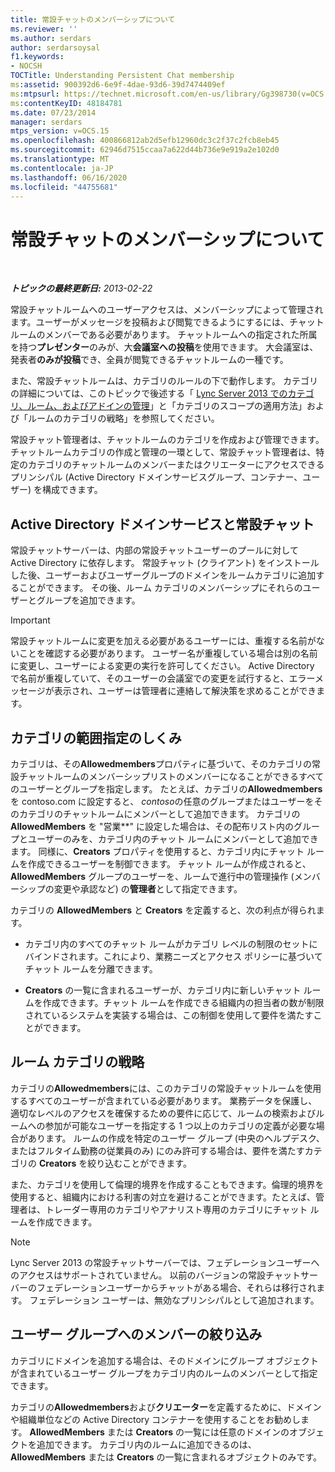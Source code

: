 ```yaml
---
title: 常設チャットのメンバーシップについて
ms.reviewer: ''
ms.author: serdars
author: serdarsoysal
f1.keywords:
- NOCSH
TOCTitle: Understanding Persistent Chat membership
ms:assetid: 900392d6-6e9f-4dae-93d6-39d7474409ef
ms:mtpsurl: https://technet.microsoft.com/en-us/library/Gg398730(v=OCS.15)
ms:contentKeyID: 48184781
ms.date: 07/23/2014
manager: serdars
mtps_version: v=OCS.15
ms.openlocfilehash: 400866812ab2d5efb12960dc3c2f37c2fcb8eb45
ms.sourcegitcommit: 62946d7515ccaa7a622d44b736e9e919a2e102d0
ms.translationtype: MT
ms.contentlocale: ja-JP
ms.lasthandoff: 06/16/2020
ms.locfileid: "44755681"
---
```

<div data-xmlns="http://www.w3.org/1999/xhtml">

<div class="topic" data-xmlns="http://www.w3.org/1999/xhtml" data-msxsl="urn:schemas-microsoft-com:xslt" data-cs="https://msdn.microsoft.com/">

<div data-asp="https://msdn2.microsoft.com/asp">

# <a name="understanding-persistent-chat-membership"></a>常設チャットのメンバーシップについて

</div>

<div id="mainSection">

<div id="mainBody">

<span> </span>

_**トピックの最終更新日:** 2013-02-22_

常設チャットルームへのユーザーアクセスは、メンバーシップによって管理されます。ユーザーがメッセージを投稿および閲覧できるようにするには、チャットルームのメンバーである必要があります。 チャットルームへの指定された所属を持つ**プレゼンター**のみが、大**会議室への投稿**を使用できます。 大会議室は、発表者**のみが投稿**でき、全員が閲覧できるチャットルームの一種です。

また、常設チャットルームは、カテゴリのルールの下で動作します。 カテゴリの詳細については、このトピックで後述する「 [Lync Server 2013 でのカテゴリ、ルーム、およびアドインの管理](lync-server-2013-managing-categories-rooms-and-add-ins.md)」と「カテゴリのスコープの適用方法」および「ルームのカテゴリの戦略」を参照してください。

常設チャット管理者は、チャットルームのカテゴリを作成および管理できます。 チャットルームカテゴリの作成と管理の一環として、常設チャット管理者は、特定のカテゴリのチャットルームのメンバーまたはクリエーターにアクセスできるプリンシパル (Active Directory ドメインサービスグループ、コンテナー、ユーザー) を構成できます。

<div>

## <a name="active-directory-domain-services-and-persistent-chat"></a>Active Directory ドメインサービスと常設チャット

常設チャットサーバーは、内部の常設チャットユーザーのプールに対して Active Directory に依存します。 常設チャット (クライアント) をインストールした後、ユーザーおよびユーザーグループのドメインをルームカテゴリに追加することができます。 その後、ルーム カテゴリのメンバーシップにそれらのユーザーとグループを追加できます。

<div>


> [!IMPORTANT]  
> 常設チャットルームに変更を加える必要があるユーザーには、重複する名前がないことを確認する必要があります。 ユーザー名が重複している場合は別の名前に変更し、ユーザーによる変更の実行を許可してください。 Active Directory で名前が重複していて、そのユーザーの会議室での変更を試行すると、エラーメッセージが表示され、ユーザーは管理者に連絡して解決策を求めることができます。



</div>

</div>

<div>

## <a name="how-category-scoping-works"></a>カテゴリの範囲指定のしくみ

カテゴリは、その**Allowedmembers**プロパティに基づいて、そのカテゴリの常設チャットルームのメンバーシップリストのメンバーになることができるすべてのユーザーとグループを指定します。 たとえば、カテゴリの**Allowedmembers**を contoso.com に設定すると、 *contoso*の任意のグループまたはユーザーをそのカテゴリのチャットルームにメンバーとして追加できます。 カテゴリの **AllowedMembers** を "営業**" に設定した場合は、その配布リスト内のグループとユーザーのみを、カテゴリ内のチャット ルームにメンバーとして追加できます。 同様に、**Creators** プロパティを使用すると、カテゴリ内にチャット ルームを作成できるユーザーを制御できます。 チャット ルームが作成されると、**AllowedMembers** グループのユーザーを、ルームで進行中の管理操作 (メンバーシップの変更や承認など) の**管理者**として指定できます。

カテゴリの **AllowedMembers** と **Creators** を定義すると、次の利点が得られます。

  - カテゴリ内のすべてのチャット ルームがカテゴリ レベルの制限のセットにバインドされます。これにより、業務ニーズとアクセス ポリシーに基づいてチャット ルームを分離できます。

  - **Creators** の一覧に含まれるユーザーが、カテゴリ内に新しいチャット ルームを作成できます。チャット ルームを作成できる組織内の担当者の数が制限されているシステムを実装する場合は、この制御を使用して要件を満たすことができます。

</div>

<div>

## <a name="room-category-strategies"></a>ルーム カテゴリの戦略

カテゴリの**Allowedmembers**には、このカテゴリの常設チャットルームを使用するすべてのユーザーが含まれている必要があります。 業務データを保護し、適切なレベルのアクセスを確保するための要件に応じて、ルームの検索およびルームへの参加が可能なユーザーを指定する 1 つ以上のカテゴリの定義が必要な場合があります。 ルームの作成を特定のユーザー グループ (中央のヘルプデスク、またはフルタイム勤務の従業員のみ) にのみ許可する場合は、要件を満たすカテゴリの **Creators** を絞り込むことができます。

また、カテゴリを使用して倫理的境界を作成することもできます。倫理的境界を使用すると、組織内における利害の対立を避けることができます。たとえば、管理者は、トレーダー専用のカテゴリやアナリスト専用のカテゴリにチャット ルームを作成できます。

<div>


> [!NOTE]  
> Lync Server 2013 の常設チャットサーバーでは、フェデレーションユーザーへのアクセスはサポートされていません。 以前のバージョンの常設チャットサーバーのフェデレーションユーザーからチャットがある場合、それらは移行されます。 フェデレーション ユーザーは、無効なプリンシパルとして追加されます。



</div>

</div>

<div>

## <a name="narrowing-the-members-to-user-groups"></a>ユーザー グループへのメンバーの絞り込み

カテゴリにドメインを追加する場合は、そのドメインにグループ オブジェクトが含まれているユーザー グループをカテゴリ内のルームのメンバーとして指定できます。

カテゴリの**Allowedmembers**および**クリエーター**を定義するために、ドメインや組織単位などの Active Directory コンテナーを使用することをお勧めします。 **AllowedMembers** または **Creators** の一覧には任意のドメインのオブジェクトを追加できます。 カテゴリ内のルームに追加できるのは、**AllowedMembers** または **Creators** の一覧に含まれるオブジェクトのみです。

</div>

</div>

<span> </span>

</div>

</div>

</div>

